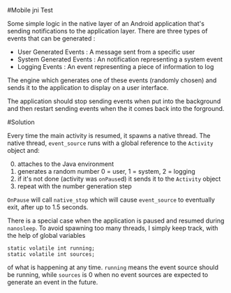 #Mobile jni Test

Some simple logic in the native layer of an Android application that's sending notifications
to the application layer. There are three types of events that can be generated :

- User Generated Events : A message sent from a specific user
- System Generated Events : An notification representing a system event
- Logging Events : An event representing a piece of information to log

The engine which generates one of these events (randomly chosen) and sends it to the application to display on a user interface. 

The application should stop sending events when put into the background and then restart sending events when the it comes back into the forground.

#Solution

Every time the main activity is resumed, it spawns a native thread.
The native thread, `event_source` runs with a global reference to the `Activity` object and:

0. attaches to the Java environment
1. generates a random number 0 = user, 1 = system, 2 = logging
2. if it's not done (activity was `onPause`d) it sends it to the `Activity` object
3. repeat with the number generation step

`OnPause` will call `native_stop` which will cause `event_source` to eventually exit, after up to 1.5 seconds.

There is a special case when the application is paused and resumed during `nanosleep`.
To avoid spawning too many threads, I simply keep track, with the help of global variables

    static volatile int running;
    static volatile int sources;

of what is happening at any time. `running` means the event source should be running, while `sources`
is 0 when no event sources are expected to generate an event in the future.
